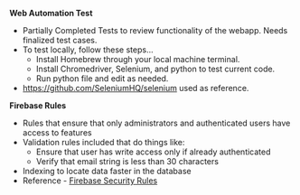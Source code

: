 **Web Automation Test**
- Partially Completed Tests to review functionality of the webapp. Needs finalized test cases.
- To test locally, follow these steps...
  - Install Homebrew through your local machine terminal.
  - Install Chromedriver, Selenium, and python to test current code.
  - Run python file and edit as needed.
- https://github.com/SeleniumHQ/selenium used as reference.

**Firebase Rules**
- Rules that ensure that only administrators and authenticated users have access to features
- Validation rules included that do things like:
	- Ensure that user has write access only if already authenticated
	- Verify that email string is less than 30 characters
- Indexing to locate data faster in the database
- Reference - [Firebase Security Rules](https://firebase.google.com/docs/rules "Firebase Docs")

